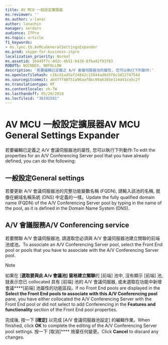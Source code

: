 ```yaml
---
title: AV MCU 一般設定擴展器
ms.reviewer: ''
ms.author: v-lanac
author: lanachin
manager: serdars
audience: ITPro
ms.topic: article
f1_keywords:
- ms.lync.tb.AvMcuGeneralSettingsExpander
ms.prod: skype-for-business-itpro
localization_priority: Normal
ms.assetid: 16449f7c-dd2c-4b51-b428-8fba42f93f83
ROBOTS: NOINDEX, NOFOLLOW
description: '若要編輯已定義之 A/V 會議伺服器池的屬性, 您可以執行下列動作:'
ms.openlocfilehash: c16cd1ad5af24842c15844ad8d3f6c2d1274754d
ms.sourcegitcommit: ab47ff88f51a96aaf8bc99a6303e114d41ca5c2f
ms.translationtype: MT
ms.contentlocale: zh-TW
ms.lasthandoff: 05/20/2019
ms.locfileid: "36192591"
---
```

# <a name="av-mcu-general-settings-expander"></a><span data-ttu-id="9f802-103">AV MCU 一般設定擴展器</span><span class="sxs-lookup"><span data-stu-id="9f802-103">AV MCU General Settings Expander</span></span>
 
<span data-ttu-id="9f802-104">若要編輯已定義之 A/V 會議伺服器池的屬性, 您可以執行下列動作:</span><span class="sxs-lookup"><span data-stu-id="9f802-104">To edit the properties for an A/V Conferencing Server pool that you have already defined, you can do the following:</span></span>
  
## <a name="general-settings"></a><span data-ttu-id="9f802-105">一般設定</span><span class="sxs-lookup"><span data-stu-id="9f802-105">General settings</span></span>

<span data-ttu-id="9f802-106">若要更新 A/V 會議伺服器池的完整功能變數名稱 (FQDN), 請輸入該池的名稱, 就像在網域名稱系統 (DNS) 中定義的一樣。</span><span class="sxs-lookup"><span data-stu-id="9f802-106">Update the fully qualified domain name (FQDN) of the A/V Conferencing Server pool by typing in the name of the pool, as it is defined in the Domain Name System (DNS).</span></span>
  
## <a name="av-conferencing-service"></a><span data-ttu-id="9f802-107">A/V 會議服務</span><span class="sxs-lookup"><span data-stu-id="9f802-107">A/V Conferencing service</span></span>

<span data-ttu-id="9f802-108">若要關聯 A/V 會議伺服器池, 請選取您必須與 A/V 會議伺服器池建立關聯的前端池或池。</span><span class="sxs-lookup"><span data-stu-id="9f802-108">To associate an A/V Conferencing Server pool, select the Front End pool or pools that you have to associate with the A/V Conferencing Server pool.</span></span>
  
> [!NOTE]
> <span data-ttu-id="9f802-109">如果在 [**選取要與此 A/v 會議池] 窗格建立關聯**的 [前端] 池中, 沒有顯示 [前端] 池, 就表示您已 collocated 具有 [前端] 池的 A/V 會議伺服器, 或未選取在功能中新增會議\*\*\*\*[前端] 池屬性的功能區段。</span><span class="sxs-lookup"><span data-stu-id="9f802-109">If no Front End pools are displayed in the **Select the Front End pools to associate with this A/V Conferencing pool** pane, you have either collocated the A/V Conferencing Server with the Front End pool or did not select to add Conferencing in the **Features and functionality** section of the Front End pool properties.</span></span>
  

<span data-ttu-id="9f802-110">完成後, 按一下 **[確定]** 以完成 [A/V 會議伺服器池設定] 的編輯作業。</span><span class="sxs-lookup"><span data-stu-id="9f802-110">When finished, click **OK** to complete the editing of the A/V Conferencing Server pool settings.</span></span> <span data-ttu-id="9f802-111">按一下 [取消]\*\*\*\* 捨棄任何變更。</span><span class="sxs-lookup"><span data-stu-id="9f802-111">Click **Cancel** to discard any changes.</span></span>
  

